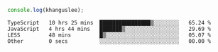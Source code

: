 ```js
console.log(khanguslee);
```

<!--START_SECTION:waka-->

```text
TypeScript   10 hrs 25 mins  ████████████████▒░░░░░░░░   65.24 %
JavaScript   4 hrs 44 mins   ███████▒░░░░░░░░░░░░░░░░░   29.69 %
LESS         48 mins         █▒░░░░░░░░░░░░░░░░░░░░░░░   05.07 %
Other        0 secs          ░░░░░░░░░░░░░░░░░░░░░░░░░   00.00 %
```

<!--END_SECTION:waka-->

<!--
**khanguslee/khanguslee** is a ✨ _special_ ✨ repository because its `README.md` (this file) appears on your GitHub profile.

Here are some ideas to get you started:

- 🔭 I’m currently working on ...
- 🌱 I’m currently learning ...
- 👯 I’m looking to collaborate on ...
- 🤔 I’m looking for help with ...
- 💬 Ask me about ...
- 📫 How to reach me: ...
- 😄 Pronouns: ...
- ⚡ Fun fact: ...
-->
